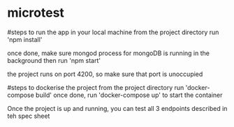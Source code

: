 # microtest

#steps to run the app in your local machine
from the project directory run 'npm install'

once done, make sure mongod process for mongoDB is running in the background
then run 'npm start'

the project runs on port 4200, so make sure that port is unoccupied

#steps to dockerise the project
from the project directory run 'docker-compose build'
once done, run 'docker-compose up' to start the container

Once the project is up and running, you can test all 3 endpoints described in teh spec sheet

